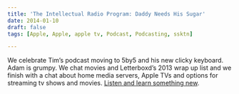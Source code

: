 ```yaml
---
title: 'The Intellectual Radio Program: Daddy Needs His Sugar'
date: 2014-01-10
draft: false
tags: [Apple, Apple, apple tv, Podcast, Podcasting, ssktn]

---
```


We celebrate Tim’s podcast moving to 5by5 and his new clicky keyboard. Adam is grumpy. We chat movies and Letterboxd’s 2013 wrap up list and we finish with a chat about home media servers, Apple TVs and options for streaming tv shows and movies. [Listen and learn something new](http://www.ssktn.com/tirp/19/).